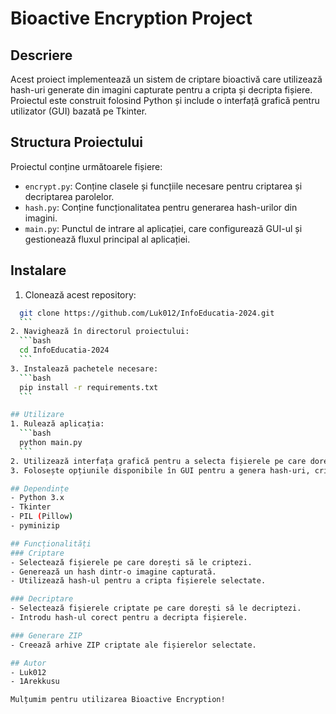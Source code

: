 # Bioactive Encryption Project

## Descriere
Acest proiect implementează un sistem de criptare bioactivă care utilizează hash-uri generate din imagini capturate pentru a cripta și decripta fișiere. Proiectul este construit folosind Python și include o interfață grafică pentru utilizator (GUI) bazată pe Tkinter.

## Structura Proiectului
Proiectul conține următoarele fișiere:
- `encrypt.py`: Conține clasele și funcțiile necesare pentru criptarea și decriptarea parolelor.
- `hash.py`: Conține funcționalitatea pentru generarea hash-urilor din imagini.
- `main.py`: Punctul de intrare al aplicației, care configurează GUI-ul și gestionează fluxul principal al aplicației.

## Instalare
1. Clonează acest repository:
  ```bash
    git clone https://github.com/Luk012/InfoEducatia-2024.git
    ```
2. Navighează în directorul proiectului:
    ```bash
    cd InfoEducatia-2024
    ```
3. Instalează pachetele necesare:
    ```bash
    pip install -r requirements.txt
    ```

## Utilizare
1. Rulează aplicația:
    ```bash
    python main.py
    ```
2. Utilizează interfața grafică pentru a selecta fișierele pe care dorești să le criptezi sau decriptezi.
3. Folosește opțiunile disponibile în GUI pentru a genera hash-uri, cripta fișiere și genera arhive ZIP criptate.

## Dependințe
- Python 3.x
- Tkinter
- PIL (Pillow)
- pyminizip

## Funcționalități
### Criptare
- Selectează fișierele pe care dorești să le criptezi.
- Generează un hash dintr-o imagine capturată.
- Utilizează hash-ul pentru a cripta fișierele selectate.

### Decriptare
- Selectează fișierele criptate pe care dorești să le decriptezi.
- Introdu hash-ul corect pentru a decripta fișierele.

### Generare ZIP
- Creează arhive ZIP criptate ale fișierelor selectate.

## Autor
- Luk012
- 1Arekkusu

Mulțumim pentru utilizarea Bioactive Encryption!

